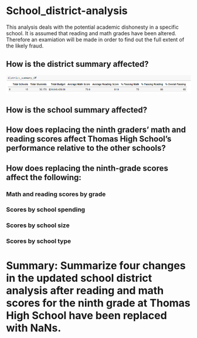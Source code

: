 # School_district-analysis

This analysis deals with the potential academic dishonesty in a specific school. It is assumed that reading and math grades have been altered. Therefore an examiation will be made in order to find out the full extent of the likely fraud. 

## How is the district summary affected?

![Alt text](/original_district_summary.png "Image")

## How is the school summary affected?


## How does replacing the ninth graders’ math and reading scores affect Thomas High School’s performance relative to the other schools?


## How does replacing the ninth-grade scores affect the following:

### Math and reading scores by grade

### Scores by school spending

### Scores by school size

### Scores by school type

# Summary: Summarize four changes in the updated school district analysis after reading and math scores for the ninth grade at Thomas High School have been replaced with NaNs.

